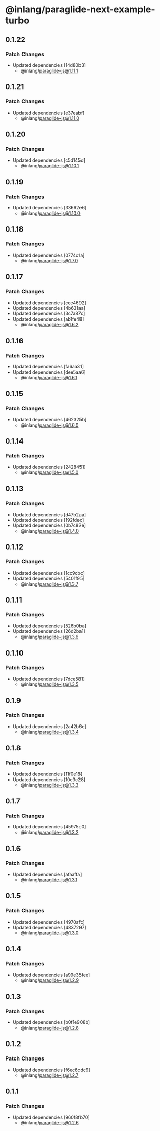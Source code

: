 # @inlang/paraglide-next-example-turbo

## 0.1.22

### Patch Changes

- Updated dependencies [14d80b3]
  - @inlang/paraglide-js@1.11.1

## 0.1.21

### Patch Changes

- Updated dependencies [e37eabf]
  - @inlang/paraglide-js@1.11.0

## 0.1.20

### Patch Changes

- Updated dependencies [c5d145d]
  - @inlang/paraglide-js@1.10.1

## 0.1.19

### Patch Changes

- Updated dependencies [33662e6]
  - @inlang/paraglide-js@1.10.0

## 0.1.18

### Patch Changes

- Updated dependencies [0774c1a]
  - @inlang/paraglide-js@1.7.0

## 0.1.17

### Patch Changes

- Updated dependencies [cee4692]
- Updated dependencies [4b631aa]
- Updated dependencies [3c7a87c]
- Updated dependencies [ab1fe48]
  - @inlang/paraglide-js@1.6.2

## 0.1.16

### Patch Changes

- Updated dependencies [fa6aa31]
- Updated dependencies [dee5aa6]
  - @inlang/paraglide-js@1.6.1

## 0.1.15

### Patch Changes

- Updated dependencies [462325b]
  - @inlang/paraglide-js@1.6.0

## 0.1.14

### Patch Changes

- Updated dependencies [2428451]
  - @inlang/paraglide-js@1.5.0

## 0.1.13

### Patch Changes

- Updated dependencies [d47b2aa]
- Updated dependencies [192fdec]
- Updated dependencies [0b7c82e]
  - @inlang/paraglide-js@1.4.0

## 0.1.12

### Patch Changes

- Updated dependencies [1cc9cbc]
- Updated dependencies [5401f95]
  - @inlang/paraglide-js@1.3.7

## 0.1.11

### Patch Changes

- Updated dependencies [526b0ba]
- Updated dependencies [26d2ba1]
  - @inlang/paraglide-js@1.3.6

## 0.1.10

### Patch Changes

- Updated dependencies [7dce581]
  - @inlang/paraglide-js@1.3.5

## 0.1.9

### Patch Changes

- Updated dependencies [2a42b6e]
  - @inlang/paraglide-js@1.3.4

## 0.1.8

### Patch Changes

- Updated dependencies [11f0e18]
- Updated dependencies [10e3c28]
  - @inlang/paraglide-js@1.3.3

## 0.1.7

### Patch Changes

- Updated dependencies [45975c0]
  - @inlang/paraglide-js@1.3.2

## 0.1.6

### Patch Changes

- Updated dependencies [afaaffa]
  - @inlang/paraglide-js@1.3.1

## 0.1.5

### Patch Changes

- Updated dependencies [4970afc]
- Updated dependencies [4837297]
  - @inlang/paraglide-js@1.3.0

## 0.1.4

### Patch Changes

- Updated dependencies [a99e35fee]
  - @inlang/paraglide-js@1.2.9

## 0.1.3

### Patch Changes

- Updated dependencies [b0f1e908b]
  - @inlang/paraglide-js@1.2.8

## 0.1.2

### Patch Changes

- Updated dependencies [f6ec6cdc9]
  - @inlang/paraglide-js@1.2.7

## 0.1.1

### Patch Changes

- Updated dependencies [960f8fb70]
  - @inlang/paraglide-js@1.2.6
